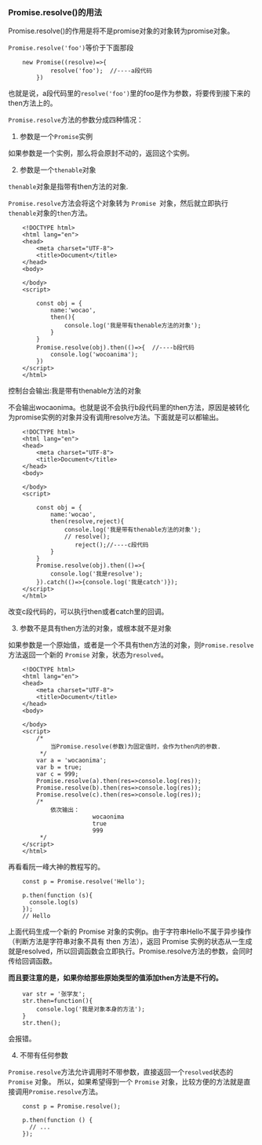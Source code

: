 ### Promise.resolve()的用法
Promise.resolve()的作用是将不是promise对象的对象转为promise对象。

`Promise.resolve('foo')`等价于下面那段

```
	new Promise((resolve)=>{
			resolve('foo');  //----a段代码
		})
```

也就是说，a段代码里的`resolve('foo')`里的foo是作为参数，将要传到接下来的then方法上的。

`Promise.resolve`方法的参数分成四种情况：
1. 参数是一个`Promise`实例

  如果参数是一个实例，那么将会原封不动的，返回这个实例。

2. 参数是一个`thenable`对象

`thenable`对象是指带有then方法的对象.

`Promise.resolve`方法会将这个对象转为 `Promise `对象，然后就立即执行`thenable`对象的`then`方法。

```
	<!DOCTYPE html>
	<html lang="en">
	<head>
		<meta charset="UTF-8">
		<title>Document</title>
	</head>
	<body>
		
	</body>
	<script>

		const obj = {
			name:'wocao',
			then(){
				console.log('我是带有thenable方法的对象');
			}
		}
		Promise.resolve(obj).then(()=>{  //----b段代码
			console.log('wocoanima');
		})
	</script>
	</html>
```

控制台会输出:我是带有thenable方法的对象

不会输出wocaonima。也就是说不会执行b段代码里的then方法，原因是被转化为promise实例的对象并没有调用resolve方法。下面就是可以都输出。

```
	<!DOCTYPE html>
	<html lang="en">
	<head>
		<meta charset="UTF-8">
		<title>Document</title>
	</head>
	<body>
		
	</body>
	<script>

		const obj = {
			name:'wocao',
			then(resolve,reject){
				console.log('我是带有thenable方法的对象');
				// resolve();
				   reject();//----c段代码
			}
		}
		Promise.resolve(obj).then(()=>{
			console.log('我是resolve');
		}).catch(()=>{console.log('我是catch')});
	</script>
	</html>
```

改变c段代码的，可以执行then或者catch里的回调。

3. 参数不是具有then方法的对象，或根本就不是对象

如果参数是一个原始值，或者是一个不具有then方法的对象，则`Promise.resolve`方法返回一个新的 `Promise` 对象，状态为`resolved`。

```
	<!DOCTYPE html>
	<html lang="en">
	<head>
		<meta charset="UTF-8">
		<title>Document</title>
	</head>
	<body>
		
	</body>
	<script>
		/*
			当Promise.resolve(参数)为固定值时，会作为then内的参数.
		 */
		var a = 'wocaonima';
		var b = true;
		var c = 999;
		Promise.resolve(a).then(res=>console.log(res));
		Promise.resolve(b).then(res=>console.log(res));
		Promise.resolve(c).then(res=>console.log(res));
		/*
			依次输出：
						wocaonima  
						true  
						999
		 */
	</script>
	</html>
```

再看看阮一峰大神的教程写的。

```
	const p = Promise.resolve('Hello');

	p.then(function (s){
	  console.log(s)
	});
	// Hello
```

上面代码生成一个新的 Promise 对象的实例p。由于字符串Hello不属于异步操作（判断方法是字符串对象不具有 then 方法），返回 Promise 实例的状态从一生成就是resolved，所以回调函数会立即执行。Promise.resolve方法的参数，会同时传给回调函数。

**而且要注意的是，如果你给那些原始类型的值添加then方法是不行的。**
```
	var str = '张学友';
	str.then=function(){
		console.log('我是对象本身的方法');
	}
	str.then();
```
会报错。

4. 不带有任何参数

`Promise.resolve`方法允许调用时不带参数，直接返回一个`resolved`状态的 `Promise` 对象。
所以，如果希望得到一个 `Promise` 对象，比较方便的方法就是直接调用`Promise.resolve`方法。

```
	const p = Promise.resolve();

	p.then(function () {
	  // ...
	});
```
